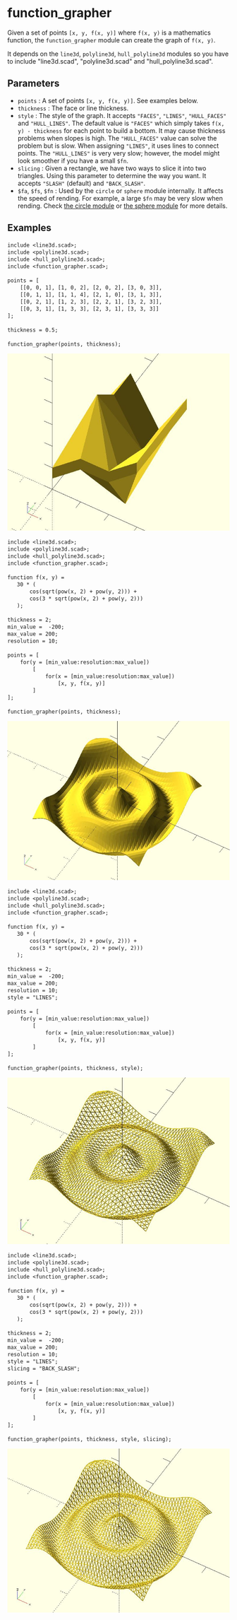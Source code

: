 # function_grapher

Given a set of points `[x, y, f(x, y)]` where `f(x, y)` is a mathematics function, the `function_grapher` module can create the graph of `f(x, y)`.

It depends on the `line3d`, `polyline3d`, `hull_polyline3d` modules so you have to include "line3d.scad", "polyline3d.scad" and "hull_polyline3d.scad".

## Parameters

- `points` : A set of points `[x, y, f(x, y)]`. See examples below.
- `thickness` : The face or line thickness.
- `style` : The style of the graph. It accepts `"FACES"`, `"LINES"`, `"HULL_FACES"` and `"HULL_LINES"`. The default value is `"FACES"` which simply takes `f(x, y) - thickness` for each point to build a bottom. It may cause thickness problems when slopes is high. The `"HULL_FACES"` value can solve the problem but is slow. When assigning `"LINES"`, it uses lines to connect points. The `"HULL_LINES"` is very very slow; however, the model might look smoother if you have a small `$fn`.
- `slicing` : Given a rectangle, we have two ways to slice it into two triangles. Using this parameter to determine the way you want. It accepts `"SLASH"` (default) and `"BACK_SLASH"`.
- `$fa`, `$fs`, `$fn` : Used by the `circle` or `sphere` module internally. It affects the speed of rending. For example, a large `$fn` may be very slow when rending. Check [the circle module](https://en.wikibooks.org/wiki/OpenSCAD_User_Manual/Using_the_2D_Subsystem#circle) or [the sphere module](https://en.wikibooks.org/wiki/OpenSCAD_User_Manual/Primitive_Solids#sphere) for more details. 

## Examples

	include <line3d.scad>;
	include <polyline3d.scad>;
	include <hull_polyline3d.scad>;
	include <function_grapher.scad>;
	
	points = [
	    [[0, 0, 1], [1, 0, 2], [2, 0, 2], [3, 0, 3]],
	    [[0, 1, 1], [1, 1, 4], [2, 1, 0], [3, 1, 3]],
	    [[0, 2, 1], [1, 2, 3], [2, 2, 1], [3, 2, 3]],
	    [[0, 3, 1], [1, 3, 3], [2, 3, 1], [3, 3, 3]]
	];
	
	thickness = 0.5;
	
	function_grapher(points, thickness);

![function_grapher](images/lib-function_grapher-1.JPG)

	include <line3d.scad>;
	include <polyline3d.scad>;
	include <hull_polyline3d.scad>;
	include <function_grapher.scad>;
	
	function f(x, y) = 
	   30 * (
	       cos(sqrt(pow(x, 2) + pow(y, 2))) + 
	       cos(3 * sqrt(pow(x, 2) + pow(y, 2)))
	   );
	
	thickness = 2;
	min_value =  -200;
	max_value = 200;
	resolution = 10;
	
	points = [
	    for(y = [min_value:resolution:max_value])
	        [
	            for(x = [min_value:resolution:max_value]) 
	                [x, y, f(x, y)]
	        ]
	];
	
	function_grapher(points, thickness);

![function_grapher](images/lib-function_grapher-2.JPG)

	include <line3d.scad>;
	include <polyline3d.scad>;
	include <hull_polyline3d.scad>;
	include <function_grapher.scad>;

	function f(x, y) = 
	   30 * (
	       cos(sqrt(pow(x, 2) + pow(y, 2))) + 
	       cos(3 * sqrt(pow(x, 2) + pow(y, 2)))
	   );
	
	thickness = 2;
	min_value =  -200;
	max_value = 200;
	resolution = 10;
	style = "LINES"; 
	
	points = [
	    for(y = [min_value:resolution:max_value])
	        [
	            for(x = [min_value:resolution:max_value]) 
	                [x, y, f(x, y)]
	        ]
	];
	
	function_grapher(points, thickness, style);

![function_grapher](images/lib-function_grapher-3.JPG)

	include <line3d.scad>;
	include <polyline3d.scad>;
	include <hull_polyline3d.scad>;
	include <function_grapher.scad>;

	function f(x, y) = 
	   30 * (
	       cos(sqrt(pow(x, 2) + pow(y, 2))) + 
	       cos(3 * sqrt(pow(x, 2) + pow(y, 2)))
	   );
	
	thickness = 2;
	min_value =  -200;
	max_value = 200;
	resolution = 10;
	style = "LINES"; 
	slicing = "BACK_SLASH";
	
	points = [
	    for(y = [min_value:resolution:max_value])
	        [
	            for(x = [min_value:resolution:max_value]) 
	                [x, y, f(x, y)]
	        ]
	];
	
	function_grapher(points, thickness, style, slicing);

![function_grapher](images/lib-function_grapher-4.JPG)